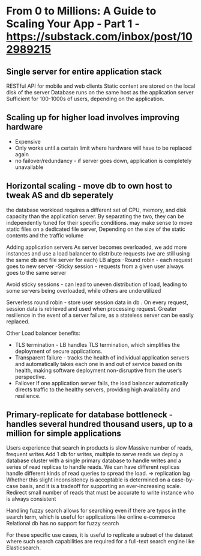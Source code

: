 # From 0 to Millions: A Guide to Scaling Your App - Part 1 - https://substack.com/inbox/post/102989215

## Single server for entire application stack
RESTful API for mobile and web clients 
Static content are stored on the local disk of the server 
Database runs on the same host as the application server 
Sufficient for 100-1000s of users, depending on the application. 

## Scaling up for higher load involves improving hardware
- Expensive
- Only works until a certain limit where hardware will have to be replaced again 
- no failover/redundancy - if server goes down, application is completely unavailable

## Horizontal scaling - move db to own host to tweak AS and db seperately
the database workload requires a different set of CPU, memory, and disk capacity than the application server. By separating the two, they can be independently tuned for their specific conditions.
may make sense to move static files on a dedicated file server, Depending on the size of the static contents and the traffic volume

Adding application servers 
As server becomes overloaded, we add more instances and use a load balancer to distribute requests (we are still using the same db and file server for each) 
LB algos
-Round robin - each request goes to new server 
-Sticky session - requests from a given user always goes to the same server 

Avoid sticky sessions - can lead to uneven distribution of load, leading to some servers being overloaded, while others are underutilized

Serverless round robin - store user session data in db .
On every request, session data is retrieved and used when processing request.
Greater resilience in the event of a server failure, as a stateless server can be easily replaced.

Other Load balancer benefits:
- TLS termination - LB handles TLS termination, which simplifies the deployment of secure applications.
- Transparent failure - tracks the health of individual application servers and automatically takes each one in and out of service based on its health, making software deployment non-disruptive from the user’s perspective.
- Failover If one application server fails, the load balancer automatically directs traffic to the healthy servers, providing high availability and resilience.

## Primary-replicate for database bottleneck - handles several hundred thousand users, up to a million for simple applications 
Users experience that search in products is slow 
Massive number of reads, frequent writes 
Add 1 db for writes, multiple to serve reads 
 we deploy a database cluster with a single primary database to handle writes and a series of read replicas to handle reads. We can have different replicas handle different kinds of read queries to spread the load.
 => replication lag 
 Whether this slight inconsistency is acceptable is determined on a case-by-case basis, and it is a tradeoff for supporting an ever-increasing scale.
 Redirect small number of reads that must be accurate to write instance who is always consistent
 
 Handling fuzzy search
 allows for searching even if there are typos in the search term, which is useful for applications like online e-commerce
 Relational db has no support for fuzzy search 
 
 For these specific use cases, it is useful to replicate a subset of the dataset where such search capabilities are required for a full-text search engine like Elasticsearch.